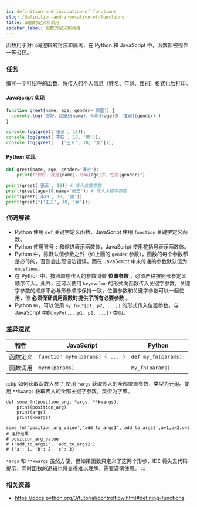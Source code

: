 ```yaml
---
id: definition-and-invocation-of-functions
slug: /definition-and-invocation-of-functions
title: 函数的定义和调用
sidebar_label: 函数的定义和调用
---
```


函数用于对代码逻辑的封装和隔离，在 Python 和 JavaScript 中，函数都被视作一等公民。

### 任务

编写一个打招呼的函数，将传入的个人信息（姓名、年龄、性别）格式化后打印。

#### JavaScript 实现
```javascript
function greet(name, age, gender='保密') {
  console.log(`你好，我是${name}，今年${age}岁，性别${gender}`)
}

console.log(greet('张三', 18));
console.log(greet('李四', 18, '男'));
console.log(greet(...['王五', 18, '女']));
```

#### Python 实现
```python
def greet(name, age, gender='保密'):
    print(f"你好，我是{name}，今年{age}岁，性别{gender}")

print(greet('张三', 18)) # 传入位置参数
print(greet(age=18,name='张三')) # 传入关键字参数
print(greet('李四', 18, '男')) 
print(greet(*['王五', 18, '女'])) 
```

### 代码解读

- Python 使用 `def` 关键字定义函数，JavaScript 使用 `function` 关键字定义函数。
- Python 使用冒号 `:` 和缩进表示函数体，JavaScript 使用花括号表示函数体。
- Python 中，除默认值参数之外（如上面的 `gender` 参数），函数的每个参数都是必传的，否则会出现语法错误。而在 JavaScript 中未传递的参数默认值为 `undefined`。
- 在 Python 中，按照顺序传入的参数叫做 **位置参数** ，必须严格按照形参定义顺序传入。此外，还可以使用 `key=value` 的形式向函数传入关键字参数，关键字参数的顺序不必与形参顺序保持一致，位置参数和关键字参数可以一起使用，但 **必须保证调用函数时提供了所有必要参数** 。
- Python 中，可以使用 `my_fn(*[p1, p2, ...])` 的形式传入位置参数，与 JavaScript 中的 `myFn(...[p1, p2, ...])` 类似。

### 差异速览

| 特性 | JavaScript | Python |
|---------|------------|--------|
| 函数定义 | `function myFn(params) { ... }` | `def my_fn(params):` |
| 函数调用 | `myFn(params)` | `my_fn(params)` |

:::tip 如何获取函数入参？
使用 `*args` 获取传入的全部位置参数，类型为元组。使用 `**kwargs` 获取传入的全部关键字参数，类型为字典。
```
def some_fn(position_arg, *args, **kwargs):
    print(position_arg)
    print(args)
    print(kwargs)

some_fn('position_arg_value','add_to_args1','add_to_args2',a=1,b=2,c=3)
# 运行结果
# position_arg_value
# ('add_to_args1', 'add_to_args2')
# {'a': 1, 'b': 2, 'c': 3}
```
`*args` 和 `**kwargs` 虽然方便，但如果函数只定义了这两个形参，IDE 将失去代码提示，同时函数的逻辑也将变得难以理解，需要谨慎使用。
:::

### 相关资源

- https://docs.python.org/3/tutorial/controlflow.html#defining-functions
